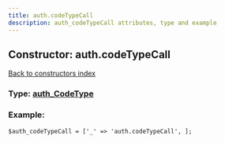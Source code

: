 ```yaml
---
title: auth.codeTypeCall
description: auth_codeTypeCall attributes, type and example
---
```

## Constructor: auth.codeTypeCall  
[Back to constructors index](index.md)






### Type: [auth\_CodeType](../types/auth_CodeType.md)


### Example:

```
$auth_codeTypeCall = ['_' => 'auth.codeTypeCall', ];
```  

